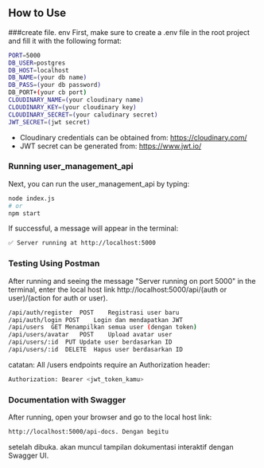 ## How to Use

###create file. env
First, make sure to create a .env file in the root project and fill it with the following format:

```bash
PORT=5000
DB_USER=postgres
DB_HOST=localhost
DB_NAME=(your db name)
DB_PASS=(your db password)
DB_PORT+(your cb port)
CLOUDINARY_NAME=(your cloudinary name)
CLOUDINARY_KEY=(your cloudinary key)
CLOUDINARY_SECRET=(your caludinary secret)
JWT_SECRET=(jwt secret)
```


- Cloudinary credentials can be obtained from: https://cloudinary.com/
- JWT secret can be generated from: https://www.jwt.io/

### Running user_management_api
Next, you can run the user_management_api by typing:

```bash
node index.js
# or
npm start
```

If successful, a message will appear in the terminal:

```bash
✅ Server running at http://localhost:5000
```


### Testing Using Postman
After running and seeing the message "Server running on port 5000" in the terminal, enter the local host link http://localhost:5000/api/(auth or user)/(action for auth or user).

```bash
/api/auth/register	POST	Registrasi user baru
/api/auth/login	POST	Login dan mendapatkan JWT
/api/users	GET	Menampilkan semua user (dengan token)
/api/users/avatar	POST	Upload avatar user
/api/users/:id	PUT	Update user berdasarkan ID
/api/users/:id	DELETE	Hapus user berdasarkan ID
```

catatan:
All /users endpoints require an Authorization header:
```bash
Authorization: Bearer <jwt_token_kamu>
```


### Documentation with Swagger
After running, open your browser and go to the local host link:

```bash
http://localhost:5000/api-docs. Dengan begitu
```

setelah dibuka. akan muncul tampilan dokumentasi interaktif dengan Swagger UI.

